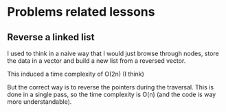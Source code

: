 # Problems related lessons

## Reverse a linked list
I used to think in a naive way that I would just browse through nodes, store the data in a vector and build a new list from a reversed vector.

This induced a time complexity of O(2n) (I think)

But the correct way is to reverse the pointers during the traversal. This is done in a single pass, so the time complexity is O(n) (and the code is way more understandable).
